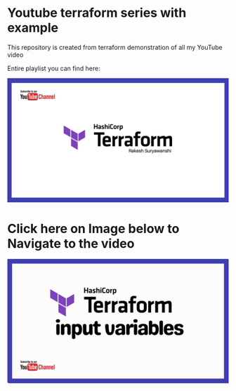 # Youtube terraform series with example

This repository is created from terraform demonstration of all my YouTube video



Entire playlist you can find here:


[![Watch the video](./tf_img.png)](
https://youtube.com/playlist?list=PLm0VCJgNxnpem7FK1GWelwRf777FPnWDs)


# Click here on Image below to Navigate to the video

[![Watch the video](./images/02-variables.png)](https://www.youtube.com/channel/UC8z2lBUxDeD2BWGlCCV5pRw?sub_confirmation=1)

